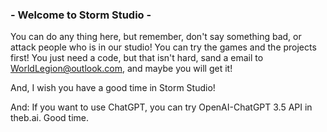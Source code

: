 ### - Welcome to Storm Studio - ###
You can do any thing here, but remember, don't say something bad, or attack people who is in our studio! You can try the games and the projects first! You just need a code, but that isn't hard, sand a email to WorldLegion@outlook.com, and maybe you will get it!  
  
And, I wish you have a good time in Storm Studio!

And: If you want to use ChatGPT, you can try OpenAI-ChatGPT 3.5 API in theb.ai. Good time.
